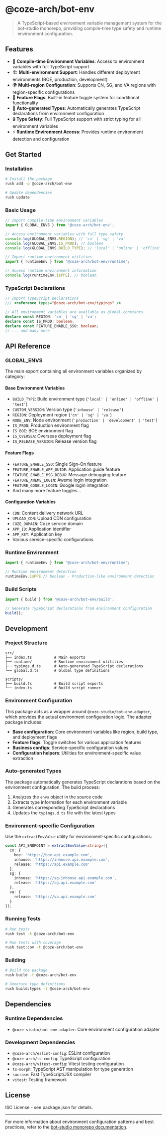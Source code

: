 # @coze-arch/bot-env

> A TypeScript-based environment variable management system for the bot-studio monorepo, providing compile-time type safety and runtime environment configuration.

## Features

- 🔧 **Compile-time Environment Variables**: Access to environment variables with full TypeScript support
- 🏗️ **Multi-environment Support**: Handles different deployment environments (BOE, production, development)
- 🌍 **Multi-region Configuration**: Supports CN, SG, and VA regions with region-specific configurations
- 🎯 **Feature Flags**: Built-in feature toggle system for conditional functionality
- 📝 **Auto-generated Types**: Automatically generates TypeScript declarations from environment configuration
- 🔒 **Type Safety**: Full TypeScript support with strict typing for all environment variables
- ⚡ **Runtime Environment Access**: Provides runtime environment detection and configuration

## Get Started

### Installation

```bash
# Install the package
rush add -p @coze-arch/bot-env

# Update dependencies
rush update
```

### Basic Usage

```typescript
// Import compile-time environment variables
import { GLOBAL_ENVS } from '@coze-arch/bot-env';

// Access environment variables with full type safety
console.log(GLOBAL_ENVS.REGION); // 'cn' | 'sg' | 'va'
console.log(GLOBAL_ENVS.IS_PROD); // boolean
console.log(GLOBAL_ENVS.BUILD_TYPE); // 'local' | 'online' | 'offline' | 'test'

// Import runtime environment utilities
import { runtimeEnv } from '@coze-arch/bot-env/runtime';

// Access runtime environment information
console.log(runtimeEnv.isPPE); // boolean
```

### TypeScript Declarations

```typescript
// Import TypeScript declarations
/// <reference types="@coze-arch/bot-env/typings" />

// All environment variables are available as global constants
declare const REGION: 'cn' | 'sg' | 'va';
declare const IS_PROD: boolean;
declare const FEATURE_ENABLE_SSO: boolean;
// ... and many more
```

## API Reference

### GLOBAL_ENVS

The main export containing all environment variables organized by category:

#### Base Environment Variables
- `BUILD_TYPE`: Build environment type (`'local' | 'online' | 'offline' | 'test'`)
- `CUSTOM_VERSION`: Version type (`'inhouse' | 'release'`)
- `REGION`: Deployment region (`'cn' | 'sg' | 'va'`)
- `NODE_ENV`: Node environment (`'production' | 'development' | 'test'`)
- `IS_PROD`: Production environment flag
- `IS_BOE`: BOE environment flag
- `IS_OVERSEA`: Overseas deployment flag
- `IS_RELEASE_VERSION`: Release version flag

#### Feature Flags
- `FEATURE_ENABLE_SSO`: Single Sign-On feature
- `FEATURE_ENABLE_APP_GUIDE`: Application guide feature
- `FEATURE_ENABLE_MSG_DEBUG`: Message debugging feature
- `FEATURE_AWEME_LOGIN`: Aweme login integration
- `FEATURE_GOOGLE_LOGIN`: Google login integration
- And many more feature toggles...

#### Configuration Variables
- `CDN`: Content delivery network URL
- `UPLOAD_CDN`: Upload CDN configuration
- `COZE_DOMAIN`: Coze service domain
- `APP_ID`: Application identifier
- `APP_KEY`: Application key
- Various service-specific configurations

### Runtime Environment

```typescript
import { runtimeEnv } from '@coze-arch/bot-env/runtime';

// Runtime environment detection
runtimeEnv.isPPE // boolean - Production-like environment detection
```

### Build Scripts

```typescript
import { build } from '@coze-arch/bot-env/build';

// Generate TypeScript declarations from environment configuration
build();
```

## Development

### Project Structure

```
src/
├── index.ts          # Main exports
├── runtime/          # Runtime environment utilities
├── typings.d.ts      # Auto-generated TypeScript declarations
└── global.d.ts       # Global type definitions

scripts/
├── build.ts          # Build script exports
└── index.ts          # Build script runner
```

### Environment Configuration

This package acts as a wrapper around `@coze-studio/bot-env-adapter`, which provides the actual environment configuration logic. The adapter package includes:

- **Base configuration**: Core environment variables like region, build type, and deployment flags
- **Feature flags**: Toggle switches for various application features
- **Business configs**: Service-specific configuration values
- **Configuration helpers**: Utilities for environment-specific value extraction

### Auto-generated Types

The package automatically generates TypeScript declarations based on the environment configuration. The build process:

1. Analyzes the `envs` object in the source code
2. Extracts type information for each environment variable
3. Generates corresponding TypeScript declarations
4. Updates the `typings.d.ts` file with the latest types

### Environment-specific Configuration

Use the `extractEnvValue` utility for environment-specific configurations:

```typescript
const API_ENDPOINT = extractEnvValue<string>({
  cn: {
    boe: 'https://boe.api.example.com',
    inhouse: 'https://inhouse.api.example.com',
    release: 'https://api.example.com'
  },
  sg: {
    inhouse: 'https://sg-inhouse.api.example.com',
    release: 'https://sg.api.example.com'
  },
  va: {
    release: 'https://va.api.example.com'
  }
});
```

### Running Tests

```bash
# Run tests
rush test -t @coze-arch/bot-env

# Run tests with coverage
rush test:cov -t @coze-arch/bot-env
```

### Building

```bash
# Build the package
rush build -t @coze-arch/bot-env

# Generate type definitions
rush build:types -t @coze-arch/bot-env
```

## Dependencies

### Runtime Dependencies
- `@coze-studio/bot-env-adapter`: Core environment configuration adapter

### Development Dependencies
- `@coze-arch/eslint-config`: ESLint configuration
- `@coze-arch/ts-config`: TypeScript configuration
- `@coze-arch/vitest-config`: Vitest testing configuration
- `ts-morph`: TypeScript AST manipulation for type generation
- `sucrase`: Fast TypeScript/JSX compiler
- `vitest`: Testing framework

## License

ISC License - see package.json for details.

---

For more information about environment configuration patterns and best practices, refer to the [bot-studio monorepo documentation](../../docs/).